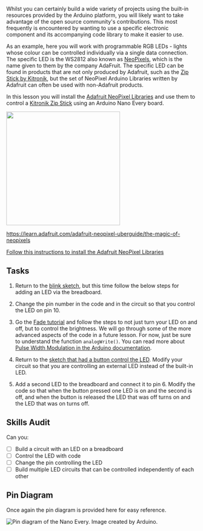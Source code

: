 Whilst you can certainly build a wide variety of projects using the built-in resources provided by the Arduino platform, you will likely want to take advantage of the open source community's contributions. This most frequently is encountered by wanting to use a specific electronic component and its accompanying code library to make it easier to use.

As an example, here you will work with programmable RGB LEDs - lights whose colour can be controlled individually via a single data connection. The specific LED is the WS2812 also known as [NeoPixels](https://learn.adafruit.com/adafruit-neopixel-uberguide/the-magic-of-neopixels), which is the name given to them by the company AdaFruit. The specific LED can be found in products that are not only produced by Adafruit, such as the [Zip Stick by Kitronik](https://kitronik.co.uk/products/35129-zip-strip), but the set of NeoPixel Arduino Libraries written by Adafruit can often be used with non-Adafruit products.

In this lesson you will install the [Adafruit NeoPixel Libraries](https://learn.adafruit.com/adafruit-neopixel-uberguide/arduino-library-installation) and use them to control a [Kitronik Zip Stick](https://kitronik.co.uk/products/35129-zip-strip) using an Arduino Nano Every board.

<img src="https://kitronik.co.uk/cdn/shop/products/35129_large-kitronik-zip-stick-leds-front_e7ca50db-bc14-4677-9e2d-e8460551b5a7_800x.jpg" width="300">



https://learn.adafruit.com/adafruit-neopixel-uberguide/the-magic-of-neopixels

[Follow this instructions to install the Adafruit NeoPixel Libraries](https://learn.adafruit.com/adafruit-neopixel-uberguide/arduino-library-installation)


## Tasks
1. Return to the [blink sketch](https://docs.arduino.cc/built-in-examples/basics/Blink), but this time follow the below steps for adding an LED via the breadboard.

2. Change the pin number in the code and in the circuit so that you control the LED on pin 10.

3. Go the [Fade tutorial](https://docs.arduino.cc/built-in-examples/basics/Fade) and follow the steps to not just turn your LED on and off, but to control the brightness. We will go through some of the more advanced aspects of the code in a future lesson. For now, just be sure to understand the function `analogWrite()`. You can read more about [Pulse Width Modulation in the Arduino documentation](https://docs.arduino.cc/learn/microcontrollers/analog-output).

4. Return to the [sketch that had a button control the LED](https://docs.arduino.cc/built-in-examples/digital/InputPullupSerial). Modify your circuit so that you are controlling an external LED instead of the built-in LED.

5. Add a second LED to the breadboard and connect it to pin 6. Modify the code so that when the button pressed one LED is on and the second is off, and when the button is released the LED that was off turns on and the LED that was on turns off.


## Skills Audit
Can you:
- [ ] Build a circuit with an LED on a breadboard
- [ ] Control the LED with code
- [ ] Change the pin controlling the LED
- [ ] Build multiple LED circuits that can be controlled independently of each other

## Pin Diagram
Once again the pin diagram is provided here for easy reference.

![Pin diagram of the Nano Every. Image created by Arduino.](https://docs.arduino.cc/static/90c04d4cfb88446cafa299787bf06056/ABX00028-pinout.png "Nano Every Pin Diagram")